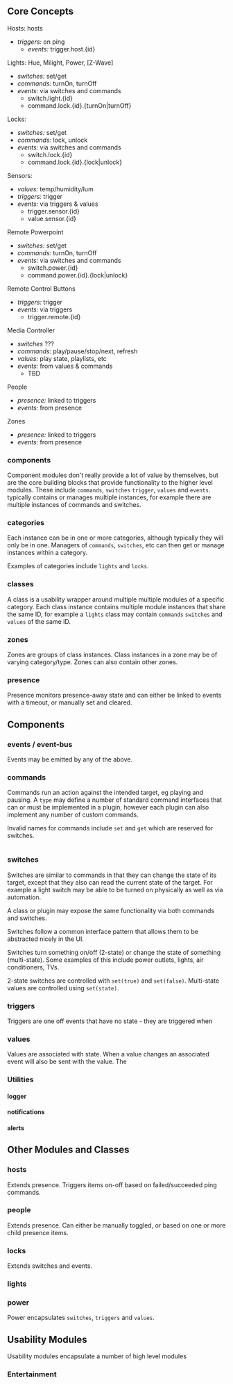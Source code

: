 ## Core Concepts

Hosts: hosts
- *triggers:* on ping
    + *events:* trigger.host.{id}

Lights: Hue, Milight, Power, [Z-Wave]
- *switches:* set/get
- *commands:* turnOn, turnOff
- *events:* via switches and commands
    - switch.light.{id}
    - command.lock.{id}.{turnOn|turnOff}

Locks: 
- *switches:* set/get
- *commands:* lock, unlock
- *events:* via switches and commands
    - switch.lock.{id}
    - command.lock.{id}.{lock|unlock}

Sensors:
- *values:* temp/humidity/lum
- *triggers:* trigger
- *events:* via triggers & values
    - trigger.sensor.{id}
    - value.sensor.{id}

Remote Powerpoint
- *switches:* set/get
- *commands:* turnOn, turnOff
- *events:* via switches and commands
    - switch.power.{id}
    - command.power.{id}.{lock|unlock}

Remote Control Buttons
- *triggers:* trigger
- *events:* via triggers
    - trigger.remote.{id}

Media Controller
- *switches* ???
- *commands:* play/pause/stop/next, refresh
- *values:* play state, playlists, etc
- *events:* from values & commands
    - TBD

People
- *presence:* linked to triggers
- *events:* from presence

Zones
- *presence:* linked to triggers
- *events:* from presence


### components

Component modules don't really provide a lot of value by themselves, but are the core building blocks that provide functionality to the higher level modules. These include `commands`, `switches` `trigger`, `values` and `events`.
typically contains or manages multiple instances, for example there are multiple instances of commands and switches.

### categories

Each instance can be in one or more categories, although typically they will only be in one. Managers of `commands`, `switches`, etc can then get or manage instances within a category.

Examples of categories include `lights` and `locks`.

### classes

A class is a usability wrapper around multiple multiple modules of a specific category. Each class instance contains multiple module instances that share the same ID, for example a `lights` class may contain `commands` `switches` and `values` of the same ID.

### zones

Zones are groups of class instances. Class instances in a zone may be of varying category/type. Zones can also contain other zones.

### presence

Presence monitors presence-away state and can either be linked to events with a timeout, or manually set and cleared.



## Components

### events / event-bus

Events may be emitted by any of the above.

### commands

Commands run an action against the intended target, eg playing and pausing. A `type` may define a number of standard command interfaces that can or must be implemented in a plugin, however each plugin can also implement any number of custom commands.

Invalid names for commands include `set` and `get` which are reserved for switches.

```js

```

### switches

Switches are similar to commands in that they can change the state of its target, except that they also can read the current state of the target. 
For example a light switch may be able to be turned on physically as well
as via automation.

A class or plugin may expose the same functionality via both commands and switches.

Switches follow a common interface pattern that allows them to be abstracted nicely in the UI.

Switches turn something on/off (2-state) or change the state of something (multi-state). Some examples of this include power outlets, lights, air conditioners, TVs.

2-state switches are controlled with `set(true)` and `set(false)`. Multi-state values are controlled using `set(state)`.

### triggers

Triggers are one off events that have no state - they are triggered when 

### values

Values are associated with state. When a value changes an associated event will also be sent with the value. The 









### Utilities

#### logger


#### notifications

#### alerts



## Other Modules and Classes

### hosts

Extends presence. Triggers items on-off based on failed/succeeded ping commands.

### people

Extends presence. Can either be manually toggled, or based on one or more child presence items.

### locks

Extends switches and events.

### lights

### power

Power encapsulates `switches`, `triggers` and `values`.





## Usability Modules

Usability modules encapsulate a number of high level modules

### Entertainment

